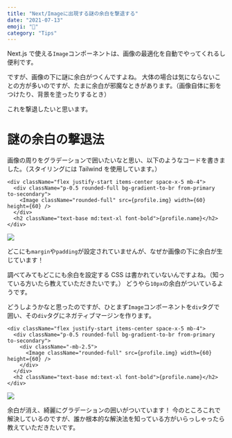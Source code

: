 ```yaml
---
title: "Next/Imageに出現する謎の余白を撃退する"
date: "2021-07-13"
emoji: "🌁"
category: "Tips"
---
```


Next.js で使える`Image`コンポーネントは、画像の最適化を自動でやってくれるし便利です。

ですが、画像の下に謎に余白がつくんですよね。
大体の場合は気にならないことの方が多いのですが、たまに余白が邪魔なときがあります。（画像自体に影をつけたり、背景を塗ったりするとき）

これを撃退したいと思います。

# 謎の余白の撃退法

画像の周りをグラデーションで囲いたいなと思い、以下のようなコードを書きました。（スタイリングには Tailwind を使用しています。）

```tsx
<div className="flex justify-start items-center space-x-5 mb-4">
  <div className="p-0.5 rounded-full bg-gradient-to-br from-primary to-secondary">
    <Image className="rounded-full" src={profile.img} width={60} height={60} />
  </div>
  <h2 className="text-base md:text-xl font-bold">{profile.name}</h2>
</div>
```

![](/posts/next-image-tips/next-image-tips-1.png)

どこにも`margin`や`padding`が設定されていませんが、なぜか画像の下に余白が生じています！

調べてみてもどこにも余白を設定する CSS は書かれていないんですよね。（知っている方いたら教えていただきたいです。）
どうやら`10px`の余白がついているようです。

どうしようかなと思ったのですが、ひとまず`Image`コンポーネントを`div`タグで囲い、その`div`タグにネガティブマージンを作ります。

```tsx
<div className="flex justify-start items-center space-x-5 mb-4">
  <div className="p-0.5 rounded-full bg-gradient-to-br from-primary to-secondary">
    <div className="-mb-2.5">
      <Image className="rounded-full" src={profile.img} width={60} height={60} />
    </div>
  </div>
  <h2 className="text-base md:text-xl font-bold">{profile.name}</h2>
</div>
```

![](/posts/next-image-tips/next-image-tips-2.png)

余白が消え、綺麗にグラデーションの囲いがついています！
今のところこれで解決しているのですが、誰か根本的な解決法を知っている方がいらっしゃったら教えていただきたいです。
